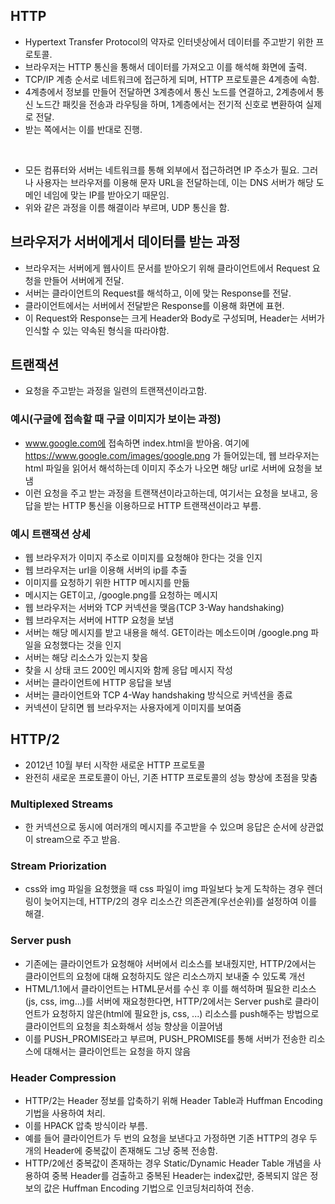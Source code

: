 ## HTTP
- Hypertext Transfer Protocol의 약자로 인터넷상에서 데이터를 주고받기 위한 프로토콜.
- 브라우저는 HTTP 통신을 통해서 데이터를 가져오고 이를 해석해 화면에 출력.
- TCP/IP 계층 순서로 네트워크에 접근하게 되며, HTTP 프로토콜은 4계층에 속함.
- 4계층에서 정보를 만들어 전달하면 3계층에서 통신 노드를 연결하고, 2계층에서 통신 노드간 패킷을 전송과 라우팅을 하며, 1계층에서는 전기적 신호로 변환하여 실제로 전달.
- 받는 쪽에서는 이를 반대로 진행.
<br/>

- 모든 컴퓨터와 서버는 네트워크를 통해 외부에서 접근하려면 IP 주소가 필요. 그러나 사용자는 브라우저를 이용해 문자 URL을 전달하는데, 이는 DNS 서버가 해당 도메인 네임에 맞는 IP를 받아오기 때문임. 
- 위와 같은 과정을 이름 해결이라 부르며, UDP 통신을 함.

## 브라우저가 서버에게서 데이터를 받는 과정
- 브라우저는 서버에게 웹사이트 문서를 받아오기 위해 클라이언트에서 Request 요청을 만들어 서버에게 전달.
- 서버는 클라이언트의 Request를 해석하고, 이에 맞는 Response를 전달.
- 클라이언트에서는 서버에서 전달받은 Response를 이용해 화면에 표현.
- 이 Request와 Response는 크게 Header와 Body로 구성되며, Header는 서버가 인식할 수 있는 약속된 형식을 따라야함.

## 트랜잭션
- 요청을 주고받는 과정을 일련의 트랜잭션이라고함.

### 예시(구글에 접속할 때 구글 이미지가 보이는 과정)
- www.google.com에 접속하면 index.html을 받아옴. 여기에 https://www.google.com/images/google.png 가 들어있는데, 웹 브라우저는 html 파일을 읽어서 해석하는데 이미지 주소가 나오면 해당 url로 서버에 요청을 보냄
- 이런 요청을 주고 받는 과정을 트랜잭션이라고하는데, 여기서는 요청을 보내고, 응답을 받는 HTTP 통신을 이용하므로 HTTP 트랜잭션이라고 부름.

### 예시 트랜잭션 상세
- 웹 브라우저가 이미지 주소로 이미지를 요청해야 한다는 것을 인지
- 웹 브라우저는 url을 이용해 서버의 ip를 추출
- 이미지를 요청하기 위한 HTTP 메시지를 만듦
- 메시지는 GET이고, /google.png를 요청하는 메시지
- 웹 브라우저는 서버와 TCP 커넥션을 맺음(TCP 3-Way handshaking)
- 웹 브라우저는 서버에 HTTP 요청을 보냄
- 서버는 해당 메시지를 받고 내용을 해석. GET이라는 메소드이며 /google.png 파일을 요청했다는 것을 인지
- 서버는 해당 리소스가 있는지 찾음
- 찾을 시 상태 코드 200인 메시지와 함께 응답 메시지 작성
- 서버는 클라이언트에 HTTP 응답을 보냄
- 서버는 클라이언트와 TCP 4-Way handshaking 방식으로 커넥션을 종료
- 커넥션이 닫히면 웹 브라우저는 사용자에게 이미지를 보여줌

## HTTP/2
- 2012년 10월 부터 시작한 새로운 HTTP 프로토콜
- 완전히 새로운 프로토콜이 아닌, 기존 HTTP 프로토콜의 성능 향상에 초점을 맞춤

### Multiplexed Streams
- 한 커넥션으로 동시에 여러개의 메시지를 주고받을 수 있으며 응답은 순서에 상관없이 stream으로 주고 받음.

### Stream Priorization
- css와 img 파일을 요청했을 때 css 파일이 img 파일보다 늦게 도착하는 경우 렌더링이 늦어지는데, HTTP/2의 경우 리소스간 의존관계(우선순위)를 설정하여 이를 해결.

### Server push
- 기존에는 클라이언트가 요청해야 서버에서 리소스를 보내줬지만, HTTP/2에서는 클라이언트의 요청에 대해 요청하지도 않은 리소스까지 보내줄 수 있도록 개선
- HTML/1.1에서 클라이언트는 HTML문서를 수신 후 이를 해석하며 필요한 리소스(js, css, img...)를 서버에 재요청한다면, HTTP/2에서는 Server push로 클라이언트가 요청하지 않은(html에 필요한 js, css, ...) 리소스를 push해주는 방법으로 클라이언트의 요청을 최소화해서 성능 향상을 이끌어냄
- 이를 PUSH_PROMISE라고 부르며, PUSH_PROMISE를 통해 서버가 전송한 리소스에 대해서는 클라이언트는 요청을 하지 않음

### Header Compression
- HTTP/2는 Header 정보를 압축하기 위해 Header Table과 Huffman Encoding 기법을 사용하여 처리.
- 이를 HPACK 압축 방식이라 부름.
- 예를 들어 클라이언트가 두 번의 요청을 보낸다고 가정하면 기존 HTTP의 경우 두 개의 Header에 중복값이 존재해도 그냥 중복 전송함.
- HTTP/2에선 중복값이 존재하는 경우 Static/Dynamic Header Table 개념을 사용하여 중복 Header를 검출하고 중복된 Header는 index값만, 중복되지 않은 정보의 값은 Huffman Encoding 기법으로 인코딩처리하여 전송.

